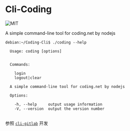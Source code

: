 # Cli-Coding

![MIT](https://img.shields.io/dub/l/vibe-d.svg)

A simple command-line tool for coding.net by nodejs

```
debian:~/Coding-Cli$ ./coding --help

  Usage: coding [options]


  Commands:

    login
    logout|clear

  A simple command-line tool for coding.net by nodejs

  Options:

    -h, --help     output usage information
    -V, --version  output the version number


```

参照 [`cli-gitlab`](https://github.com/mdsb100/cli-gitlab) 开发